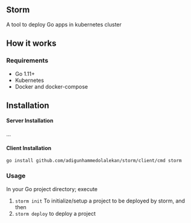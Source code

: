## Storm
A tool to deploy Go apps in kubernetes cluster

## How it works

### Requirements
* Go 1.11+
* Kubernetes
* Docker and docker-compose

## Installation
#### Server Installation
...

#### Client Installation
`go install github.com/adigunhammedolalekan/storm/client/cmd storm`

### Usage
In your Go project directory; execute
1. `storm init` To initialize/setup a project to be deployed by storm, and then
2. `storm deploy` to deploy a project
